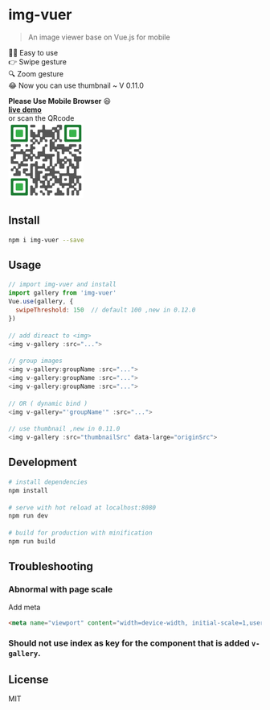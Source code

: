 # img-vuer

> An image viewer base on Vue.js for mobile 

:ok_woman: Easy to use    
:point_right: Swipe gesture    
:mag: Zoom gesture     
:joy: Now you can use thumbnail ~ V 0.11.0

**Please Use Mobile Browser** :satisfied:      
**[live demo](https://ssshooter.github.io/img-vuer/index.html)**      
or scan the QRcode    
<img width="150px" src="./QRcode.png">    

## Install
``` bash
npm i img-vuer --save
```
## Usage
```javascript
// import img-vuer and install
import gallery from 'img-vuer'
Vue.use(gallery, { 
  swipeThreshold: 150  // default 100 ,new in 0.12.0
})

// add direact to <img>
<img v-gallery :src="...">

// group images
<img v-gallery:groupName :src="...">
<img v-gallery:groupName :src="...">
<img v-gallery:groupName :src="...">

// OR ( dynamic bind )
<img v-gallery="'groupName'" :src="...">

// use thumbnail ,new in 0.11.0
<img v-gallery :src="thumbnailSrc" data-large="originSrc">
```
## Development
``` bash
# install dependencies
npm install

# serve with hot reload at localhost:8080
npm run dev

# build for production with minification
npm run build
```
## Troubleshooting
### Abnormal with page scale      
Add meta      
```html
<meta name="viewport" content="width=device-width, initial-scale=1,user-scalable=0, maximum-scale=1">
```
### Should not use index as key for the component that is added `v-gallery`.
## License
MIT  
